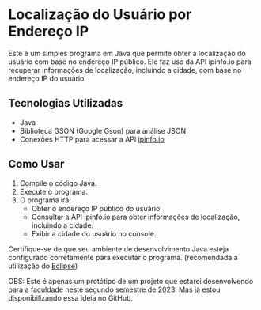 # Localização do Usuário por Endereço IP

Este é um simples programa em Java que permite obter a localização do usuário com base no endereço IP público. Ele faz uso da API ipinfo.io para recuperar informações de localização, incluindo a cidade, com base no endereço IP do usuário.

## Tecnologias Utilizadas

- Java
- Biblioteca GSON (Google Gson) para análise JSON
- Conexões HTTP para acessar a API [ipinfo.io](https://ipinfo.io/)

## Como Usar

1. Compile o código Java.
2. Execute o programa.
3. O programa irá:
   - Obter o endereço IP público do usuário.
   - Consultar a API ipinfo.io para obter informações de localização, incluindo a cidade.
   - Exibir a cidade do usuário no console.

Certifique-se de que seu ambiente de desenvolvimento Java esteja configurado corretamente para executar o programa. (recomendada a utilização do [Eclipse](https://eclipseide.org/))


OBS: Este é apenas um protótipo de um projeto que estarei desenvolvendo para a faculdade neste segundo semestre de 2023. Mas já estou disponibilizando essa ideia no GitHub.
